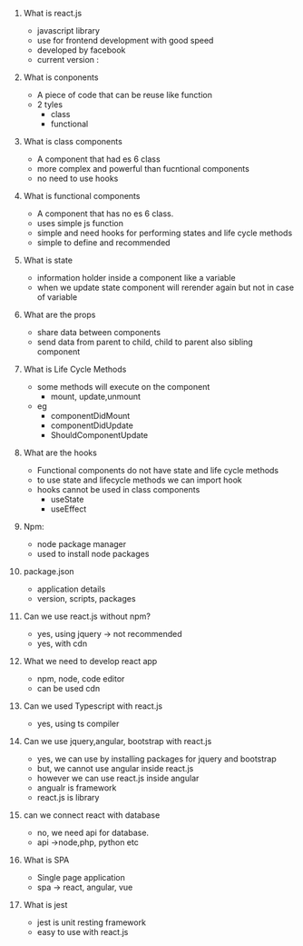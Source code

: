 1. What is react.js

   - javascript library
   - use for frontend development with good speed
   - developed by facebook
   - current version :

2. What is conponents
   - A piece of code that can be reuse like function
   - 2 tyles
     - class
     - functional
3. What is class components
   - A component that had es 6 class
   - more complex and powerful than fucntional components
   - no need to use hooks
4. What is functional components
   - A component that has no es 6 class.
   - uses simple js function
   - simple and need hooks for performing states and life cycle methods
   - simple to define and recommended
5. What is state

   - information holder inside a component like a variable
   - when we update state component will rerender again but not in case of variable

6. What are the props

   - share data between components
   - send data from parent to child, child to parent also sibling component

7. What is Life Cycle Methods

   - some methods will execute on the component
     - mount, update,unmount
   - eg
     - componentDidMount
     - componentDidUpdate
     - ShouldComponentUpdate

8. What are the hooks
   - Functional components do not have state and life cycle methods
   - to use state and lifecycle methods we can import hook
   - hooks cannot be used in class components
     - useState
     - useEffect
9. Npm:

   - node package manager
   - used to install node packages

10. package.json

    - application details
    - version, scripts, packages

11. Can we use react.js without npm?

    - yes, using jquery -> not recommended
    - yes, with cdn

12. What we need to develop react app

    - npm, node, code editor
    - can be used cdn

13. Can we used Typescript with react.js

    - yes, using ts compiler

14. Can we use jquery,angular, bootstrap with react.js

    - yes, we can use by installing packages for jquery and bootstrap
    - but, we cannot use angular inside react.js
    - however we can use react.js inside angular
    - angualr is framework
    - react.js is library

15. can we connect react with database

    - no, we need api for database.
    - api ->node,php, python etc

16. What is SPA

    - Single page application
    - spa -> react, angular, vue

17. What is jest

    - jest is unit resting framework
    - easy to use with react.js
